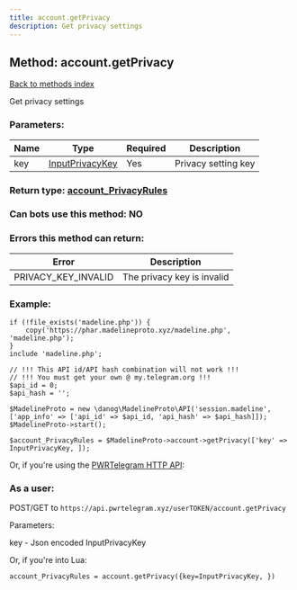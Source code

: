 ```yaml
---
title: account.getPrivacy
description: Get privacy settings
---
```

## Method: account.getPrivacy  
[Back to methods index](index.md)


Get privacy settings

### Parameters:

| Name     |    Type       | Required | Description |
|----------|---------------|----------|-------------|
|key|[InputPrivacyKey](../types/InputPrivacyKey.md) | Yes|Privacy setting key|


### Return type: [account\_PrivacyRules](../types/account_PrivacyRules.md)

### Can bots use this method: **NO**


### Errors this method can return:

| Error    | Description   |
|----------|---------------|
|PRIVACY_KEY_INVALID|The privacy key is invalid|


### Example:


```
if (!file_exists('madeline.php')) {
    copy('https://phar.madelineproto.xyz/madeline.php', 'madeline.php');
}
include 'madeline.php';

// !!! This API id/API hash combination will not work !!!
// !!! You must get your own @ my.telegram.org !!!
$api_id = 0;
$api_hash = '';

$MadelineProto = new \danog\MadelineProto\API('session.madeline', ['app_info' => ['api_id' => $api_id, 'api_hash' => $api_hash]]);
$MadelineProto->start();

$account_PrivacyRules = $MadelineProto->account->getPrivacy(['key' => InputPrivacyKey, ]);
```

Or, if you're using the [PWRTelegram HTTP API](https://pwrtelegram.xyz):



### As a user:

POST/GET to `https://api.pwrtelegram.xyz/userTOKEN/account.getPrivacy`

Parameters:

key - Json encoded InputPrivacyKey




Or, if you're into Lua:

```
account_PrivacyRules = account.getPrivacy({key=InputPrivacyKey, })
```

